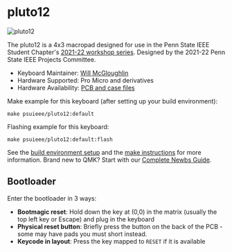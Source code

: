 # pluto12

![pluto12](https://i.imgur.com/5KyPWAC.png)

The pluto12 is a 4x3 macropad designed for use in the Penn State IEEE Student Chapter's [2021-22 workshop series](https://github.com/psuieee/projects2021). Designed by the 2021-22 Penn State IEEE Projects Committee.

* Keyboard Maintainer: [Will McGloughlin](https://github.com/wymcg)
* Hardware Supported: Pro Micro and derivatives
* Hardware Availability: [PCB and case files](https://github.com/psuieee/pluto12)

Make example for this keyboard (after setting up your build environment):

    make psuieee/pluto12:default

Flashing example for this keyboard:

    make psuieee/pluto12:default:flash

See the [build environment setup](https://docs.qmk.fm/#/getting_started_build_tools) and the [make instructions](https://docs.qmk.fm/#/getting_started_make_guide) for more information. Brand new to QMK? Start with our [Complete Newbs Guide](https://docs.qmk.fm/#/newbs).

## Bootloader

Enter the bootloader in 3 ways:

* **Bootmagic reset**: Hold down the key at (0,0) in the matrix (usually the top left key or Escape) and plug in the keyboard
* **Physical reset button**: Briefly press the button on the back of the PCB - some may have pads you must short instead.
* **Keycode in layout**: Press the key mapped to `RESET` if it is available
